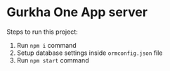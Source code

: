 # Gurkha One App server

Steps to run this project:

1. Run `npm i` command
2. Setup database settings inside `ormconfig.json` file
3. Run `npm start` command
